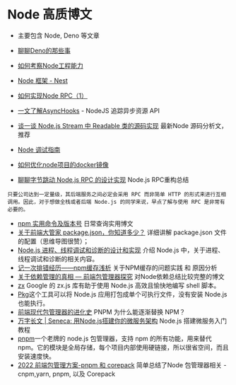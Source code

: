 # Node 高质博文
* 主要包含 Node, Deno 等文章

* [聊聊Deno的那些事](https://mp.weixin.qq.com/s/6tXZYQ8SBvIrhhsZEKVZqQ)
* [如何考察Node工程能力](https://juejin.cn/post/6959477438757896205)
* [Node 框架 - Nest](https://docs.nestjs.cn/8/introduction)
* [如何实现Node RPC（1）](https://developer.aliyun.com/article/712448)
* [一文了解AsyncHooks](https://mp.weixin.qq.com/s/08AVmJLMdMNm4yNWQwk-DA) - NodeJS 追踪异步资源 API
* [谈一谈 Node.js Stream 中 Readable 类的源码实现](https://mp.weixin.qq.com/s/sD6Pi3hS9H5XysmG5cRDhw) 最新Node 源码分析文， 推荐
* [Node 调试指南](https://www.bookstack.cn/read/node-in-debugging/README.md)
* [如何优化node项目的docker镜像](https://juejin.cn/post/6991689670027542564)
* [聊聊字节跳动 Node.js RPC 的设计实现](https://mp.weixin.qq.com/s/Ky6SoWJv85orqYioihTRqg) Node.js RPC重构总结
```
只要公司达到一定量级，其后端服务之间必定会采用 RPC 而非简单 HTTP 的形式来进行互相调用。因此，对于想做全栈或者后端 Node.js 的同学来说，早点了解与使用 RPC 是非常有必要的。
```
* [npm 实用命令及版本号](https://www.yuque.com/docs/share/ca61dff6-146e-4398-80d7-4b8a1c5226ea?#gLFu2) 日常查询实用博文
* [关于前端大管家 package.json，你知道多少？](https://juejin.cn/post/7023539063424548872) 详细讲解 package.json 文件的配置（思维导图很赞）；
* [Node.js 进程、线程调试和诊断的设计和实现](https://mp.weixin.qq.com/s/bv-ZpzGWVRj1spBTj-uG2Q) 介绍 Node.js 中，关于进程、线程调试和诊断的相关内容。
* [记一次排错经历——npm缓存浅析](https://juejin.cn/post/6844903785018425351) 关于NPM缓存的问题实践 和 原因分析
* [关于依赖管理的真相 — 前端包管理器探究](https://mp.weixin.qq.com/s/t6RZAKb6mXTfXl7XbpZ_vw) 对Node依赖总结比较完整的博文
* [zx](https://github.com/google/zx) Google 的 zx.js 库有助于使用 Node.js 高效且愉快地编写 shell 脚本。
* [Pkg](https://github.com/vercel/pkg)这个工具可以将 Node.js 应用打包成单个可执行文件，没有安装 Node.js 也能执行。
* [前端现代包管理器的进化史](https://mp.weixin.qq.com/s/8C9L_z64NUI9kWan64-qAg) PNPM 为什么能逐渐替换 NPM？
* [万字长文 | Seneca: 用Node.js搭建你的微服务架构](https://zhuanlan.zhihu.com/p/361134769) Node.js 搭建微服务入门教程
* [pnpm](https://pnpm.io/zh/)一个老牌的 node.js 包管理器，支持 npm 的所有功能，用来替代 npm。它的模块是全局存储，每个项目内部使用硬链接，所以很省空间，而且安装速度快。
* [2022 前端包管理方案-pnpm 和 corepack](https://juejin.cn/post/7060448346107805732) 简单总结了Node 包管理器相关 - cnpm,yarn, pnpm, 以及 Corepack
